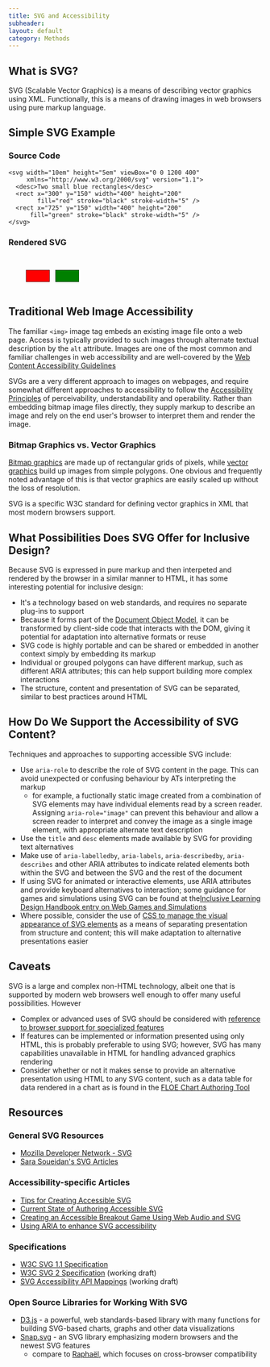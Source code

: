 ```yaml
---
title: SVG and Accessibility
subheader:
layout: default
category: Methods
---
```


## What is SVG?

SVG (Scalable Vector Graphics) is a means of describing vector graphics using XML. Functionally, this is a means of drawing images in web browsers using pure markup language.

## Simple SVG Example

### Source Code
```
<svg width="10em" height="5em" viewBox="0 0 1200 400"
     xmlns="http://www.w3.org/2000/svg" version="1.1">
  <desc>Two small blue rectangles</desc>
  <rect x="300" y="150" width="400" height="200"
        fill="red" stroke="black" stroke-width="5" />
  <rect x="725" y="150" width="400" height="200"
      fill="green" stroke="black" stroke-width="5" />
</svg>
```
### Rendered SVG

<svg width="10em" height="5em" viewBox="0 0 1200 400"
     xmlns="http://www.w3.org/2000/svg" version="1.1">
  <desc>Two small rectangles, one blue, one yellow</desc>
  <rect x="300" y="150" width="400" height="200"
        fill="red" stroke="black" stroke-width="5" />
  <rect x="800" y="150" width="400" height="200"
      fill="green" stroke="black" stroke-width="5" />
</svg>

## Traditional Web Image Accessibility

The familiar `<img>` image tag embeds an existing image file onto a web page. Access is typically provided to such images through alternate textual description by the `alt` attribute. Images are one of the most common and familiar challenges in web accessibility and are well-covered by the [Web Content Accessibility Guidelines](https://www.w3.org/TR/WCAG20/)

SVGs are a very different approach to images on webpages, and require somewhat different approaches to accessibility to follow the [Accessibility Principles](/AccessibilityPrinciples.html) of perceivability, understandability and operability. Rather than embedding bitmap image files directly, they supply markup to describe an image and rely on the end user's browser to interpret them and render the image.

### Bitmap Graphics vs. Vector Graphics

[Bitmap graphics](https://en.wikipedia.org/wiki/Bitmap) are made up of rectangular grids of pixels, while [vector graphics](https://en.wikipedia.org/wiki/Vector_graphics) build up images from simple polygons. One obvious and frequently noted advantage of this is that vector graphics are easily scaled up without the loss of resolution.

SVG is a specific W3C standard for defining vector graphics in XML that most modern browsers support.

## What Possibilities Does SVG Offer for Inclusive Design?

Because SVG is expressed in pure markup and then interpeted and rendered by the browser in a similar manner to HTML, it has some interesting potential for inclusive design:

* It's a technology based on web standards, and requires no separate plug-ins to support
* Because it forms part of the [Document Object Model](https://en.wikipedia.org/wiki/Document_Object_Model), it can be transformed by client-side code that interacts with the DOM, giving it potential for adaptation into alternative formats or reuse
* SVG code is highly portable and can be shared or embedded in another context simply by embedding its markup
* Individual or grouped polygons can have different markup, such as different ARIA attributes; this can help support building more complex interactions
* The structure, content and presentation of SVG can be separated, similar to best practices around HTML

## How Do We Support the Accessibility of SVG Content?

Techniques and approaches to supporting accessible SVG include:

* Use `aria-role` to describe the role of SVG content in the page. This can avoid unexpected or confusing behaviour by ATs interpreting the markup
  * for example, a fuctionally static image created from a combination of SVG elements may have individual elements read by a screen reader. Assigning `aria-role="image"` can prevent this behaviour and allow a screen reader to interpret and convey the image as a single image element, with appropriate alternate text description
* Use the `title` and `desc` elements made available by SVG for providing text alternatives
* Make use of `aria-labelledby`, `aria-labels`, `aria-describedby`, `aria-describes` and other ARIA attributes to indicate related elements both within the SVG and between the SVG and the rest of the document
* If using SVG for animated or interactive elements, use ARIA attributes and provide keyboard alternatives to interaction; some guidance for games and simulations using SVG can be found at  the[Inclusive Learning Design Handbook entry on Web Games and Simulations](/WebGamesAndSimulations.html)
* Where possible, consider the use of [CSS to manage the visual appearance of SVG elements](https://developer.mozilla.org/en-US/docs/Web/Guide/CSS/Getting_started/SVG_and_CSS) as a means of separating presentation from structure and content; this will make adaptation to alternative presentations easier

## Caveats

SVG is a large and complex non-HTML technology, albeit one that is supported by modern web browsers well enough to offer many useful possibilities. However

* Complex or advanced uses of SVG should be considered with [reference to browser support for specialized features](http://caniuse.com/#cats=SVG)
* If features can be implemented or information presented using only HTML, this is probably preferable to using SVG; however, SVG has many capabilities unavailable in HTML for handling advanced graphics rendering
* Consider whether or not it makes sense to provide an alternative presentation using HTML to any SVG content, such as a data table for data rendered in a chart as is found in the [FLOE Chart Authoring Tool](http://build.fluidproject.org/chartAuthoring/demos/)

## Resources

### General SVG Resources

* [Mozilla Developer Network - SVG](https://developer.mozilla.org/en-US/docs/Web/SVG)
* [Sara Soueidan's SVG Articles](https://sarasoueidan.com/tags/svg/)

### Accessibility-specific Articles

* [Tips for Creating Accessible SVG](http://www.sitepoint.com/tips-accessible-svg/)
* [Current State of Authoring Accessible SVG](http://schepers.cc/authoring-accessible-svg)
* [Creating an Accessible Breakout Game Using Web Audio and SVG](http://www.sitepoint.com/creating-accessible-breakout-game-using-web-audio-svg/)
* [Using ARIA to enhance SVG accessibility](https://www.paciellogroup.com/blog/2013/12/using-aria-enhance-svg-accessibility/)

### Specifications

* [W3C SVG 1.1 Specification](https://www.w3.org/TR/SVG/)
* [W3C SVG 2 Specification](https://www.w3.org/TR/SVG/) (working draft)
* [SVG Accessibility API Mappings](https://www.w3.org/TR/svg-aam-1.0/) (working draft)

### Open Source Libraries for Working With SVG
* [D3.js](https://d3js.org/) - a powerful, web standards-based library with many functions for building SVG-based charts, graphs and other data visualizations
* [Snap.svg](http://snapsvg.io/) - an SVG library emphasizing modern browsers and the newest SVG features
  * compare to [Raphaël](https://github.com/DmitryBaranovskiy/raphael), which focuses on cross-browser compatibility
